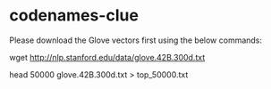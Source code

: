 # codenames-clue

Please download the Glove vectors first using the below commands:

 wget http://nlp.stanford.edu/data/glove.42B.300d.txt
 
 head 50000 glove.42B.300d.txt > top_50000.txt
